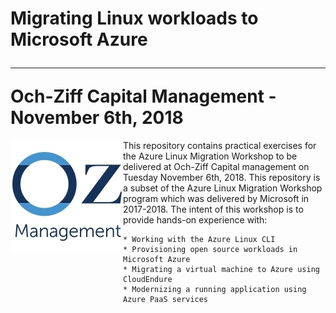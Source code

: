# Migrating Linux workloads to Microsoft Azure<hr> Och-Ziff Capital Management - November 6th, 2018 

<img src="../images/ozm-logo.png" align="left">This repository contains practical exercises for the Azure Linux Migration Workshop to be delivered at Och-Ziff Capital management on Tuesday November 6th, 2018. This repository is a subset of the Azure Linux Migration Workshop program which was delivered by Microsoft in 2017-2018.  The intent of this workshop is to provide hands-on experience with:

	* Working with the Azure Linux CLI
	* Provisioning open source workloads in Microsoft Azure 
	* Migrating a virtual machine to Azure using CloudEndure
	* Modernizing a running application using Azure PaaS services

